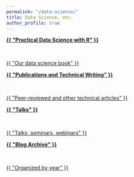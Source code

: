 ```yaml
---
permalink: "/data-science/"
title: Data Science, etc.
author_profile: true
---
```


<!-- Based on gradfolio projects.md but I'm doing it by hand-->
<div class="ProjectContainer">

  <div class="gallery">
  <div class="projectTile">
        <a href="{{ "/practical-data-science-with-r/" | prepend: site.baseurl | prepend: site.url }}">
          <span>
              <p><strong>{{ "Practical Data Science with R" }}</strong></strong></p>
              <br/>
              <p>{{ "Our data science book" }}</p>
          </span>
        </a>
  </div>

  <div class="projectTile">
        <a href="{{ "/nina-technical" | prepend: site.baseurl | prepend: site.url }}">
          <span>
              <p><strong>{{ "Publications and Technical Writing" }}</strong></p>
              <br/>
              <p>{{ "Peer-reviewed and other technical articles" }}</p>
          </span>
        </a>
  </div>

  <div class="projectTile">
        <a href="{{ "/talks/" | prepend: site.baseurl | prepend: site.url }}">
          <span>
              <p><strong>{{ "Talks" }}</strong></p>
              <br/>
              <p>{{ "Talks, seminars, webinars" }}</p>
          </span>
        </a>
  </div>

  <div class="projectTile">
        <a href="{{ "/year-archive/" | prepend: site.baseurl | prepend: site.url }}">
          <span>
              <p><strong>{{ "Blog Archive" }}</strong></p>
              <br/>
              <p>{{ "Organized by year" }}</p>
          </span>
        </a>
  </div>

  </div>
</div>